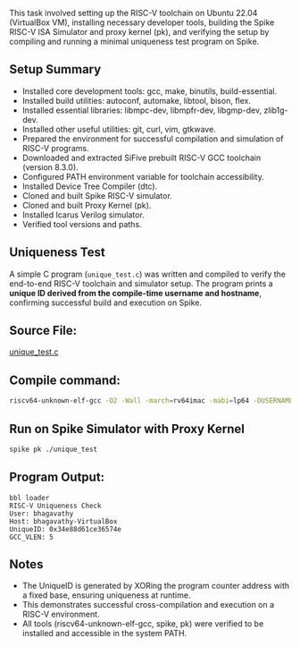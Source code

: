 This task involved setting up the RISC-V toolchain on Ubuntu 22.04 (VirtualBox VM), installing necessary developer tools, building the Spike RISC-V ISA Simulator and proxy kernel (pk), and verifying the setup by compiling and running a minimal uniqueness test program on Spike.

## Setup Summary
- Installed core development tools: gcc, make, binutils, build-essential.
- Installed build utilities: autoconf, automake, libtool, bison, flex.
- Installed essential libraries: libmpc-dev, libmpfr-dev, libgmp-dev, zlib1g-dev.
- Installed other useful utilities: git, curl, vim, gtkwave.
- Prepared the environment for successful compilation and simulation of RISC-V programs.
- Downloaded and extracted SiFive prebuilt RISC-V GCC toolchain (version 8.3.0).
- Configured PATH environment variable for toolchain accessibility.
- Installed Device Tree Compiler (dtc).
- Cloned and built Spike RISC-V simulator.
- Cloned and built Proxy Kernel (pk).
- Installed Icarus Verilog simulator.
- Verified tool versions and paths.

## Uniqueness Test
A simple C program (`unique_test.c`) was written and compiled to verify the end-to-end RISC-V toolchain and simulator setup. The program prints a **unique ID derived from the compile-time username and hostname**, confirming successful build and execution on Spike.

## Source File:

[unique_test.c](https://github.com/RVB-05/vsdRiscvSoc/blob/main/Task%201/unique_test.c)

## Compile command:

```bash
riscv64-unknown-elf-gcc -O2 -Wall -march=rv64imac -mabi=lp64 -DUSERNAME=\"$(id -un)\" -DHOSTNAME=\"$(hostname -s)\" unique_test.c -o unique_test
```
## Run on Spike Simulator with Proxy Kernel

```bash
spike pk ./unique_test
```

## Program Output:

```
bbl loader
RISC-V Uniqueness Check
User: bhagavathy
Host: bhagavathy-VirtualBox
UniqueID: 0x34e88d61ce36574e
GCC_VLEN: 5

```
## Notes

- The UniqueID is generated by XORing the program counter address with a fixed base, ensuring uniqueness at runtime.
- This demonstrates successful cross-compilation and execution on a RISC-V environment.
- All tools (riscv64-unknown-elf-gcc, spike, pk) were verified to be installed and accessible in the system PATH.
